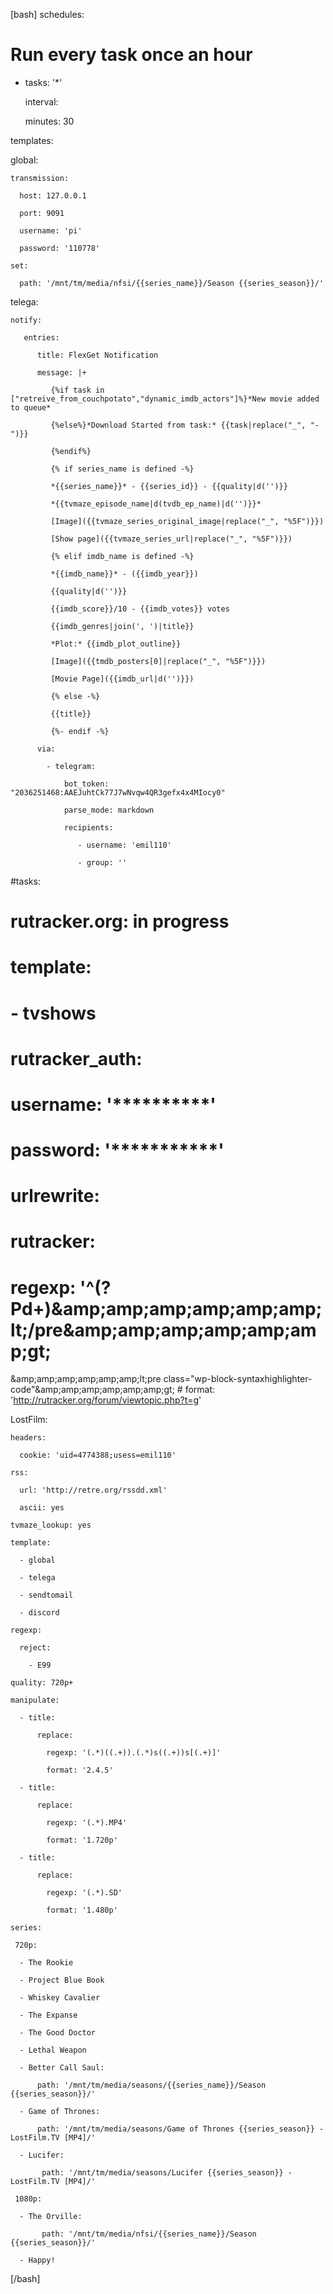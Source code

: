 [bash]
schedules:

  # Run every task once an hour

  - tasks: '*'

    interval:

      minutes: 30

templates:

  global:

    transmission:

      host: 127.0.0.1

      port: 9091

      username: 'pi'

      password: '110778'

    set:

      path: '/mnt/tm/media/nfsi/{{series_name}}/Season {{series_season}}/'

  telega:

    notify:

       entries:

          title: FlexGet Notification

          message: |+

             {%if task in ["retreive_from_couchpotato","dynamic_imdb_actors"]%}*New movie added to queue*

             {%else%}*Download Started from task:* {{task|replace("_", "-")}}

             {%endif%}

             {% if series_name is defined -%}

             *{{series_name}}* - {{series_id}} - {{quality|d('')}}

             *{{tvmaze_episode_name|d(tvdb_ep_name)|d('')}}*

             [Image]({{tvmaze_series_original_image|replace("_", "%5F")}})

             [Show page]({{tvmaze_series_url|replace("_", "%5F")}})

             {% elif imdb_name is defined -%}

             *{{imdb_name}}* - ({{imdb_year}})

             {{quality|d('')}}

             {{imdb_score}}/10 - {{imdb_votes}} votes

             {{imdb_genres|join(', ')|title}}

             *Plot:* {{imdb_plot_outline}}

             [Image]({{tmdb_posters[0]|replace("_", "%5F")}})

             [Movie Page]({{imdb_url|d('')}})

             {% else -%}

             {{title}}

             {%- endif -%}

          via:

            - telegram:

                bot_token: "2036251468:AAEJuhtCk77J7wNvqw4QR3gefx4x4MIocy0"

                parse_mode: markdown

                recipients:

                   - username: 'emil110'

                   - group: ''



#tasks:

 # rutracker.org: in progress

 #   template:

 #       - tvshows

 #   rutracker_auth:

 #       username: '**********'

 #       password: '***********'

 #   urlrewrite:

 #       rutracker:

 #       regexp: '^(?Pd+)&amp;amp;amp;amp;amp;amp;amp;lt;/pre&amp;amp;amp;amp;amp;amp;amp;gt;

&amp;amp;amp;amp;amp;amp;amp;lt;pre class="wp-block-syntaxhighlighter-code"&amp;amp;amp;amp;amp;amp;amp;gt; #       format: 'http://rutracker.org/forum/viewtopic.php?t=g'

  LostFilm:

    headers:

      cookie: 'uid=4774388;usess=emil110'

    rss:

      url: 'http://retre.org/rssdd.xml'

      ascii: yes

    tvmaze_lookup: yes

    template:

      - global

      - telega

      - sendtomail

      - discord

    regexp:

      reject:

        - E99

    quality: 720p+

    manipulate:

      - title:

          replace:

            regexp: '(.*)((.+)).(.*)s((.+))s[(.+)]'

            format: '2.4.5'

      - title:

          replace:

            regexp: '(.*).MP4'

            format: '1.720p'

      - title:

          replace:

            regexp: '(.*).SD'

            format: '1.480p'

    series:

     720p:

      - The Rookie

      - Project Blue Book

      - Whiskey Cavalier

      - The Expanse

      - The Good Doctor

      - Lethal Weapon

      - Better Call Saul:

          path: '/mnt/tm/media/seasons/{{series_name}}/Season {{series_season}}/'

      - Game of Thrones:

          path: '/mnt/tm/media/seasons/Game of Thrones {{series_season}} - LostFilm.TV [MP4]/'

      - Lucifer:

           path: '/mnt/tm/media/seasons/Lucifer {{series_season}} - LostFilm.TV [MP4]/'

     1080p:

      - The Orville:

           path: '/mnt/tm/media/nfsi/{{series_name}}/Season {{series_season}}/'

      - Happy!

[/bash]